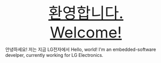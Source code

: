 <center><font size="30"><a href="https://mbeddedev.github.io/ko/">환영합니다.</a></font></center>
<center><font size="30"><a href="https://mbeddedev.github.io/en/">Welcome!</a></font></center>

안녕하세요! 저는 지금 LG전자에서 
Hello, world! I'm an embedded-software develper, currently working for LG Electronics.